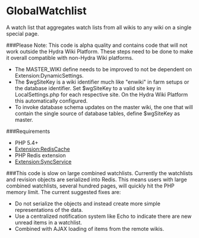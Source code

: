 # GlobalWatchlist
A watch list that aggregates watch lists from all wikis to any wiki on a single special page.

###Please Note: This code is alpha quality and contains code that will not work outside the Hydra Wiki Platform.
These steps need to be done to make it overall compatible with non-Hydra Wiki platforms.
* The MASTER_WIKI define needs to be improved to not be dependent on Extension:DynamicSettings.
* The $wgSiteKey is a wiki identifier much like "enwiki" in farm setups or the database identifier.  Set $wgSiteKey to a valid site key in LocalSettings.php for each respective site.  On the Hydra Wiki Platform this automatically configured.
 * To invoke database schema updates on the master wiki, the one that will contain the single source of database tables, define $wgSiteKey as master.

###Requirements
* PHP 5.4+
* [Extension:RedisCache](https://github.com/HydraWiki/RedisCache)
 * PHP Redis extension
* [Extension:SyncService](https://github.com/HydraWiki/SyncService)

###This code is slow on large combined watchlists.
Currently the watchlists and revision objects are serialized into Redis.  This means users with large combined watchlists, several hundred pages, will quickly hit the PHP memory limit.  The current suggested fixes are:
* Do not serialize the objects and instead create more simple representations of the data.
* Use a centralized notification system like Echo to indicate there are new unread items in a watchlist.
 * Combined with AJAX loading of items from the remote wikis.